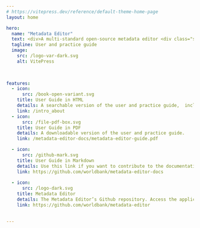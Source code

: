 ```yaml
---
# https://vitepress.dev/reference/default-theme-home-page
layout: home

hero:
  name: "Metadata Editor"
  text: <div>A multi-standard open-source metadata editor <div class="sub-text">World Bank, Office of the Chief Statistician</div></div>
  tagline: User and practice guide  
  image:
    src: /logo-var-dark.svg
    alt: VitePress
  
    

features:
  - icon: 
      src: /book-open-variant.svg
    title: User Guide in HTML
    details: A searchable version of the user and practice guide,  including installation instructions, and step-by-step instructions.
    link: /intro_about
  - icon: 
      src: /file-pdf-box.svg
    title: User Guide in PDF
    details: A downloadable version of the user and practice guide.
    link: /metadata-editor-docs/metadata-editor-guide.pdf

  - icon:
      src: /github-mark.svg
    title: User Guide in Markdown
    details: Use this link if you want to contribute to the documentation on GitHub, by providing content or suggestions.
    link: https://github.com/worldbank/metadata-editor-docs
  
  - icon: 
      src: /logo-dark.svg
    title: Metadata Editor
    details: The Metadata Editor’s Github repository. Access the application, contribute to the code, submit issues and suggestions.
    link: https://github.com/worldbank/metadata-editor

  
---
```


